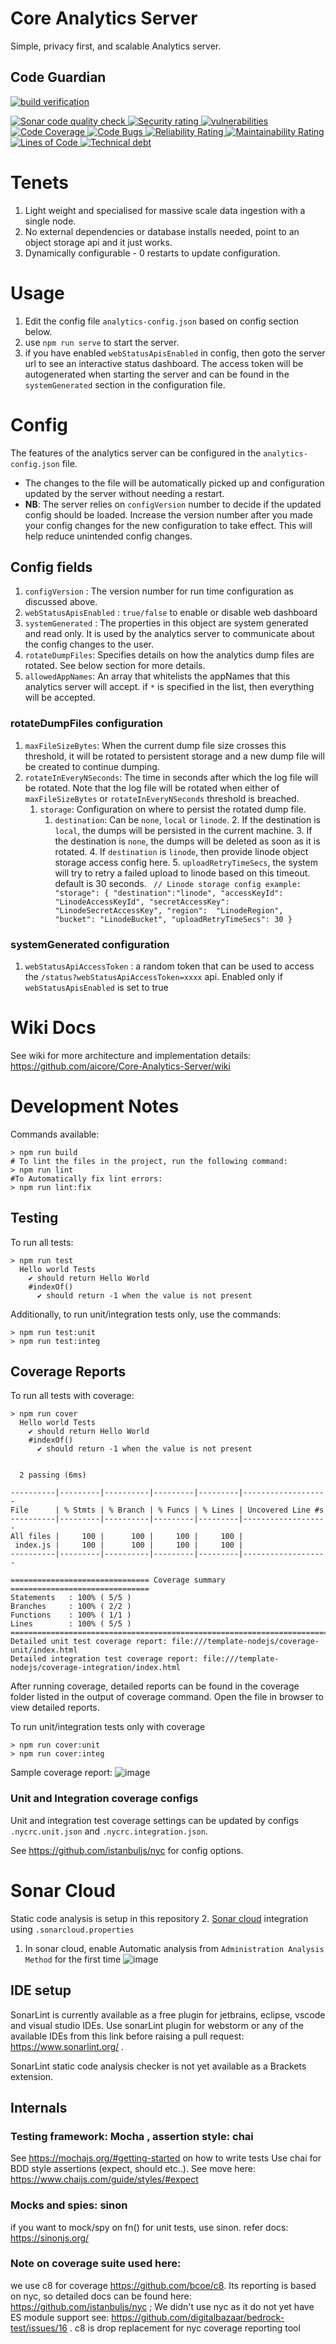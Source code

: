# Core Analytics Server
Simple, privacy first, and scalable Analytics server.

## Code Guardian
[![<app> build verification](https://github.com/aicore/Core-Analytics-Server/actions/workflows/build_verify.yml/badge.svg)](https://github.com/aicore/template-nodejs/actions/workflows/build_verify.yml)

<a href="https://sonarcloud.io/summary/new_code?id=aicore_Core-Analytics-Server">
  <img src="https://sonarcloud.io/api/project_badges/measure?project=aicore_Core-Analytics-Server&metric=alert_status" alt="Sonar code quality check" />
  <img src="https://sonarcloud.io/api/project_badges/measure?project=aicore_Core-Analytics-Server&metric=security_rating" alt="Security rating" />
  <img src="https://sonarcloud.io/api/project_badges/measure?project=aicore_Core-Analytics-Server&metric=vulnerabilities" alt="vulnerabilities" />
  <img src="https://sonarcloud.io/api/project_badges/measure?project=aicore_Core-Analytics-Server&metric=coverage" alt="Code Coverage" />
  <img src="https://sonarcloud.io/api/project_badges/measure?project=aicore_Core-Analytics-Server&metric=bugs" alt="Code Bugs" />
  <img src="https://sonarcloud.io/api/project_badges/measure?project=aicore_Core-Analytics-Server&metric=reliability_rating" alt="Reliability Rating" />
  <img src="https://sonarcloud.io/api/project_badges/measure?project=aicore_Core-Analytics-Server&metric=sqale_rating" alt="Maintainability Rating" />
  <img src="https://sonarcloud.io/api/project_badges/measure?project=aicore_Core-Analytics-Server&metric=ncloc" alt="Lines of Code" />
  <img src="https://sonarcloud.io/api/project_badges/measure?project=aicore_Core-Analytics-Server&metric=sqale_index" alt="Technical debt" />
</a>

# Tenets
1. Light weight and specialised for massive scale data ingestion with a single node.
2. No external dependencies or database installs needed, point to an object storage api and it just works.
3. Dynamically configurable - 0 restarts to update configuration.

# Usage
1. Edit the config file `analytics-config.json` based on config section below.
2. use `npm run serve` to start the server.
3. if you have enabled `webStatusApisEnabled` in config, then goto the server url to see an interactive status dashboard.
The access token will be autogenerated when starting the server and can be found 
in the `systemGenerated` section in the configuration file.
# Config
The features of the analytics server can be configured in the `analytics-config.json` file.
* The changes to the file will be automatically picked up and configuration updated by the server without needing a restart.
* **NB**: The server relies on `configVersion` number to decide if the updated config should be loaded. Increase the version number after you made your config
changes for the new configuration to take effect. This will help reduce unintended config changes.

## Config fields
1. `configVersion` : The version number for run time configuration as discussed above.
2. `webStatusApisEnabled` : `true/false` to enable or disable web dashboard
3. `systemGenerated` : The properties in this object are system generated and read only. It is used by the analytics server to communicate about the
config changes to the user.
4. `rotateDumpFiles`: Specifies details on how the analytics dump files are rotated. See below 
section for more details.
5. `allowedAppNames`: An array that whitelists the appNames that this analytics
server will accept. if `*` is specified in the list, then everything will be accepted.

### rotateDumpFiles configuration
1. `maxFileSizeBytes`: When the current dump file size crosses this threshold, it will be rotated 
to persistent storage and a new dump file will be created to continue dumping.
2. `rotateInEveryNSeconds`: The time in seconds after which the log file will be rotated. Note that the log file
will be rotated when either of `maxFileSizeBytes` or `rotateInEveryNSeconds` threshold is breached.
   1. `storage`: Configuration on where to persist the rotated dump file.
      1. `destination`: Can be `none`, `local` or `linode`. 
          2. If the destination is `local`, the dumps will be persisted in the current machine.
          3. If the destination is `none`, the dumps will be deleted as soon as it is rotated.
          4. If `destination` is `linode`, then provide linode object storage access config here.
          5. `uploadRetryTimeSecs`, the system will try to retry a failed upload to linode based on this timeout. 
         default is 30 seconds.
             ``` 
             // Linode storage config example: 
             "storage": {
                "destination":"linode",
                "accessKeyId":  "LinodeAccessKeyId",
                "secretAccessKey":  "LinodeSecretAccessKey",
                "region":  "LinodeRegion",
                "bucket": "LinodeBucket",
                "uploadRetryTimeSecs": 30
             }
             ```

### systemGenerated configuration
1. `webStatusApiAccessToken` : a random token that can be used to access the `/status?webStatusApiAccessToken=xxxx` api.
Enabled only if `webStatusApisEnabled` is set to true

# Wiki Docs
See wiki for more architecture and implementation details: https://github.com/aicore/Core-Analytics-Server/wiki

# Development Notes
Commands available:
```shell
> npm run build
# To lint the files in the project, run the following command:
> npm run lint
#To Automatically fix lint errors:
> npm run lint:fix
```

## Testing
To run all tests:
```shell
> npm run test
  Hello world Tests
    ✔ should return Hello World
    #indexOf()
      ✔ should return -1 when the value is not present
```

Additionally, to run unit/integration tests only, use the commands:
```shell
> npm run test:unit
> npm run test:integ
```

## Coverage Reports
To run all tests with coverage:

```shell
> npm run cover
  Hello world Tests
    ✔ should return Hello World
    #indexOf()
      ✔ should return -1 when the value is not present


  2 passing (6ms)

----------|---------|----------|---------|---------|-------------------
File      | % Stmts | % Branch | % Funcs | % Lines | Uncovered Line #s 
----------|---------|----------|---------|---------|-------------------
All files |     100 |      100 |     100 |     100 |                   
 index.js |     100 |      100 |     100 |     100 |                   
----------|---------|----------|---------|---------|-------------------

=============================== Coverage summary ===============================
Statements   : 100% ( 5/5 )
Branches     : 100% ( 2/2 )
Functions    : 100% ( 1/1 )
Lines        : 100% ( 5/5 )
================================================================================
Detailed unit test coverage report: file:///template-nodejs/coverage-unit/index.html
Detailed integration test coverage report: file:///template-nodejs/coverage-integration/index.html
```
After running coverage, detailed reports can be found in the coverage folder listed in the output of coverage command.
Open the file in browser to view detailed reports.

To run unit/integration tests only with coverage
```shell
> npm run cover:unit
> npm run cover:integ
```

Sample coverage report:
![image](https://user-images.githubusercontent.com/5336369/148687351-6d6c12a2-a232-433d-ab62-2cf5d39c96bd.png)

### Unit and Integration coverage configs
Unit and integration test coverage settings can be updated by configs `.nycrc.unit.json` and `.nycrc.integration.json`.

See https://github.com/istanbuljs/nyc for config options.

# Sonar Cloud
Static code analysis is setup in this repository
2. [Sonar cloud](https://sonarcloud.io/) integration using `.sonarcloud.properties`
   1. In sonar cloud, enable Automatic analysis from `Administration
      Analysis Method` for the first time ![image](https://user-images.githubusercontent.com/5336369/148695840-65585d04-5e59-450b-8794-54ca3c62b9fe.png)

## IDE setup
SonarLint is currently available as a free plugin for jetbrains, eclipse, vscode and visual studio IDEs.
Use sonarLint plugin for webstorm or any of the available
IDEs from this link before raising a pull request: https://www.sonarlint.org/ .

SonarLint static code analysis checker is not yet available as a Brackets
extension.

## Internals
### Testing framework: Mocha , assertion style: chai
 See https://mochajs.org/#getting-started on how to write tests
 Use chai for BDD style assertions (expect, should etc..). See move here: https://www.chaijs.com/guide/styles/#expect

### Mocks and spies: sinon
 if you want to mock/spy on fn() for unit tests, use sinon. refer docs: https://sinonjs.org/

### Note on coverage suite used here:
we use c8 for coverage https://github.com/bcoe/c8. Its reporting is based on nyc, so detailed docs can be found
 here: https://github.com/istanbuljs/nyc ; We didn't use nyc as it do not yet have ES module support
 see: https://github.com/digitalbazaar/bedrock-test/issues/16 . c8 is drop replacement for nyc coverage reporting tool
